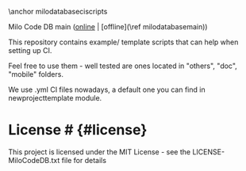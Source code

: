 \anchor milodatabaseciscripts

Milo Code DB main ([online](https://qtdocs.milosolutions.com/milo-code-db/main/) | [offline](\ref milodatabasemain))

This repository contains example/ template scripts that can help when setting up
CI.

Feel free to use them - well tested are ones located in "others", "doc", "mobile"
folders.

We use .yml CI files nowadays, a default one you can find in newprojecttemplate
module.

# License # {#license}

This project is licensed under the MIT License - see the LICENSE-MiloCodeDB.txt file for details